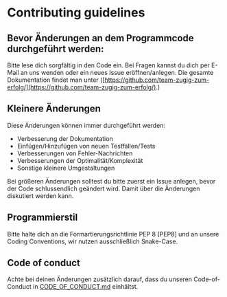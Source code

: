# Contributing guidelines

## Bevor Änderungen an dem Programmcode durchgeführt werden:

Bitte lese dich sorgfältig in den Code ein. Bei Fragen kannst du dich per E-Mail an uns wenden oder ein neues Issue eröffnen/anlegen.
Die gesamte Dokumentation findet man unter ([https://github.com/team-zugig-zum-erfolg/](https://github.com/team-zugig-zum-erfolg/).) 

## Kleinere Änderungen

Diese Änderungen können immer durchgeführt werden:

- Verbesserung der Dokumentation
- Einfügen/Hinzufügen von neuen Testfällen/Tests
- Verbesserungen von Fehler-Nachrichten
- Verbesserungen der Optimalität/Komplexität
- Sonstige kleinere Umgestaltungen

Bei größeren Änderungen solltest du bitte zuerst ein Issue anlegen, bevor der Code schlussendlich geändert wird. Damit über die Änderungen diskutiert werden kann.

## Programmierstil

Bitte halte dich an die Formartierungsrichtlinie PEP 8 [PEP8] und an unsere Coding Conventions, wir nutzen ausschließlich Snake-Case.

## Code of conduct

Achte bei deinen Änderungen zusätzlich darauf, dass du unseren Code-of-Conduct in [CODE_OF_CONDUCT.md](CODE_OF_CONDUCT.md) einhältst.

